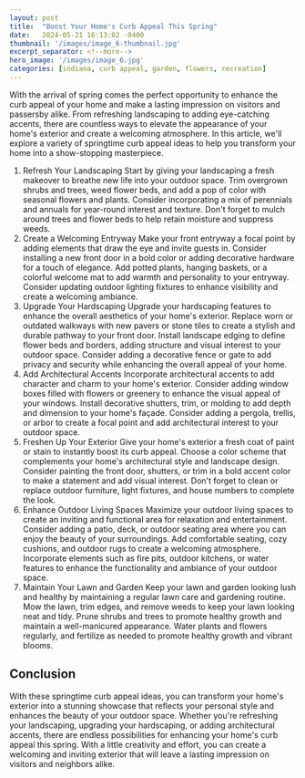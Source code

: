 ```yaml
---
layout: post
title:  "Boost Your Home's Curb Appeal This Spring"
date:   2024-05-21 16:13:02 -0400
thumbnail: '/images/image_6-thumbnail.jpg'
excerpt_separator: <!--more-->
hero_image: '/images/image_6.jpg'
categories: [indiana, curb appeal, garden, flowers, recreation]
---
```

With the arrival of spring comes the perfect opportunity to enhance the curb appeal of your home and make a lasting impression on visitors and passersby alike. <!--more-->From refreshing landscaping to adding eye-catching accents, there are countless ways to elevate the appearance of your home's exterior and create a welcoming atmosphere. In this article, we'll explore a variety of springtime curb appeal ideas to help you transform your home into a show-stopping masterpiece.
1. Refresh Your Landscaping
Start by giving your landscaping a fresh makeover to breathe new life into your outdoor space. Trim overgrown shrubs and trees, weed flower beds, and add a pop of color with seasonal flowers and plants. Consider incorporating a mix of perennials and annuals for year-round interest and texture. Don't forget to mulch around trees and flower beds to help retain moisture and suppress weeds.
2. Create a Welcoming Entryway
Make your front entryway a focal point by adding elements that draw the eye and invite guests in. Consider installing a new front door in a bold color or adding decorative hardware for a touch of elegance. Add potted plants, hanging baskets, or a colorful welcome mat to add warmth and personality to your entryway. Consider updating outdoor lighting fixtures to enhance visibility and create a welcoming ambiance.
3. Upgrade Your Hardscaping
Upgrade your hardscaping features to enhance the overall aesthetics of your home's exterior. Replace worn or outdated walkways with new pavers or stone tiles to create a stylish and durable pathway to your front door. Install landscape edging to define flower beds and borders, adding structure and visual interest to your outdoor space. Consider adding a decorative fence or gate to add privacy and security while enhancing the overall appeal of your home.
4. Add Architectural Accents
Incorporate architectural accents to add character and charm to your home's exterior. Consider adding window boxes filled with flowers or greenery to enhance the visual appeal of your windows. Install decorative shutters, trim, or molding to add depth and dimension to your home's façade. Consider adding a pergola, trellis, or arbor to create a focal point and add architectural interest to your outdoor space.
5. Freshen Up Your Exterior
Give your home's exterior a fresh coat of paint or stain to instantly boost its curb appeal. Choose a color scheme that complements your home's architectural style and landscape design. Consider painting the front door, shutters, or trim in a bold accent color to make a statement and add visual interest. Don't forget to clean or replace outdoor furniture, light fixtures, and house numbers to complete the look.
6. Enhance Outdoor Living Spaces
Maximize your outdoor living spaces to create an inviting and functional area for relaxation and entertainment. Consider adding a patio, deck, or outdoor seating area where you can enjoy the beauty of your surroundings. Add comfortable seating, cozy cushions, and outdoor rugs to create a welcoming atmosphere. Incorporate elements such as fire pits, outdoor kitchens, or water features to enhance the functionality and ambiance of your outdoor space.
7. Maintain Your Lawn and Garden
Keep your lawn and garden looking lush and healthy by maintaining a regular lawn care and gardening routine. Mow the lawn, trim edges, and remove weeds to keep your lawn looking neat and tidy. Prune shrubs and trees to promote healthy growth and maintain a well-manicured appearance. Water plants and flowers regularly, and fertilize as needed to promote healthy growth and vibrant blooms.

## Conclusion
With these springtime curb appeal ideas, you can transform your home's exterior into a stunning showcase that reflects your personal style and enhances the beauty of your outdoor space. Whether you're refreshing your landscaping, upgrading your hardscaping, or adding architectural accents, there are endless possibilities for enhancing your home's curb appeal this spring. With a little creativity and effort, you can create a welcoming and inviting exterior that will leave a lasting impression on visitors and neighbors alike.
